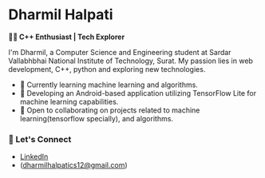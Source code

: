 # Dharmil Halpati

**👨‍💻 C++ Enthusiast | Tech Explorer**

I'm Dharmil, a Computer Science and Engineering student at Sardar Vallabhbhai National Institute of Technology, Surat. My passion lies in web development, C++, python and exploring new technologies. 

- 🌱 Currently learning machine learning and algorithms.
- 🔭 Developing an Android-based application utilizing TensorFlow Lite for machine learning capabilities.
- 👯 Open to collaborating on projects related to machine learning(tensorflow specially), and algorithms.

### 💬 Let's Connect
- [LinkedIn](https://www.linkedin.com/in/dharmil-halpati-347303326/)
- (dharmilhalpatics12@gmail.com)
